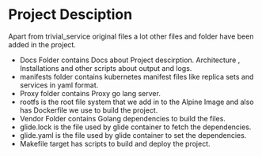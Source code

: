 # Project Desciption

Apart from trivial_service original files a lot other files and folder have been added in the project.
* Docs Folder contains Docs about Project descirption. Architecture , Installations and other scripts about
output and logs.
* manifests folder contains kubernetes manifest files like replica sets and services in yaml format.
* Proxy folder contains Proxy go lang server.
* rootfs is the root file system that we add in to the Alpine Image and also has Dockerfile we use to build the project.
* Vendor Folder contains Golang dependencies to build the files.
* glide.lock is the file used by glide container to fetch the dependencies.
* glide.yaml is the file used by glide container to set the dependencies.
* Makefile target has scripts to build and deploy the project.
